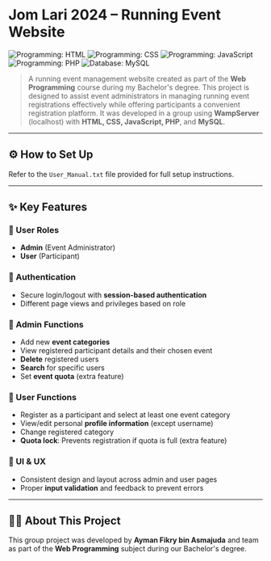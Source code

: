 # Jom Lari 2024 – Running Event Website

![Programming: HTML](https://img.shields.io/badge/Programming-HTML-orange?logo=html5)
![Programming: CSS](https://img.shields.io/badge/Programming-CSS-blue?logo=css3)
![Programming: JavaScript](https://img.shields.io/badge/Programming-JavaScript-yellow?logo=javascript)
![Programming: PHP](https://img.shields.io/badge/Programming-PHP-purple?logo=php)
![Database: MySQL](https://img.shields.io/badge/Database-MySQL-informational?logo=mysql)

> A running event management website created as part of the **Web Programming** course during my Bachelor's degree. This project is designed to assist event administrators in managing running event registrations effectively while offering participants a convenient registration platform. It was developed in a group using **WampServer** (localhost) with **HTML, CSS, JavaScript, PHP**, and **MySQL**.

---

## ⚙️ How to Set Up

Refer to the `User_Manual.txt` file provided for full setup instructions.

---

## ✨ Key Features

### 👥 User Roles
- **Admin** (Event Administrator)
- **User** (Participant)

### 🔐 Authentication
- Secure login/logout with **session-based authentication**
- Different page views and privileges based on role

### 📄 Admin Functions
- Add new **event categories**
- View registered participant details and their chosen event
- **Delete** registered users
- **Search** for specific users
- Set **event quota** (extra feature)

### 📝 User Functions
- Register as a participant and select at least one event category
- View/edit personal **profile information** (except username)
- Change registered category
- **Quota lock**: Prevents registration if quota is full (extra feature)

### 🎨 UI & UX
- Consistent design and layout across admin and user pages
- Proper **input validation** and feedback to prevent errors

---

## 🙋‍♂️ About This Project

This group project was developed by **Ayman Fikry bin Asmajuda** and team as part of the **Web Programming** subject during our Bachelor's degree.

